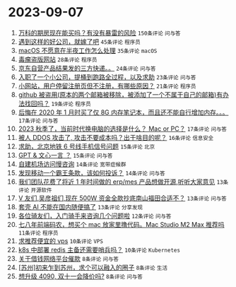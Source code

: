 # 2023-09-07

1. [万科的期房现在能买吗？有没有暴雷的风险](https://www.v2ex.com/t/971586) `150条评论` `问与答`
1. [遇到这样的好公司，就嫁了吧](https://www.v2ex.com/t/971630) `45条评论` `程序员`
1. [macOS 不愿意在半夜工作怎么处理](https://www.v2ex.com/t/971642) `35条评论` `macOS`
1. [毒瘤盗版网站](https://www.v2ex.com/t/971583) `28条评论` `程序员`
1. [京东自营产品结果发的三方快递。。](https://www.v2ex.com/t/971617) `24条评论` `问与答`
1. [入职了一个小公司，提桶到跑路全过程，以及求助](https://www.v2ex.com/t/971602) `23条评论` `问与答`
1. [小网站，用户停留注册页但不注册，有哪些原因？](https://www.v2ex.com/t/971612) `21条评论` `程序员`
1. [github 被盗用(原本的两个邮箱被移除，被添加了一个不属于自己的邮箱)有办法找回吗？](https://www.v2ex.com/t/971645) `19条评论` `程序员`
1. [后悔在 2020 年 1 月时买了仅 8G 内存笔记本，而且还不能自行增加内存。。。](https://www.v2ex.com/t/971661) `17条评论` `问与答`
1. [2023 秋季了，当前时代换电脑的选择是什么？ Mac or PC？](https://www.v2ex.com/t/971615) `17条评论` `问与答`
1. [被人 DDOS 攻击了, 攻击不要成本吗？出于啥目的呢？](https://www.v2ex.com/t/971619) `16条评论` `信息安全`
1. [求助，北京地铁 6 号线手机信号问题](https://www.v2ex.com/t/971616) `15条评论` `北京`
1. [GPT & 文心一言 ？](https://www.v2ex.com/t/971594) `15条评论` `问与答`
1. [自建机场访问慢咨询](https://www.v2ex.com/t/971597) `14条评论` `宽带症候群`
1. [发现移动一个霸王条款，该如何投诉？](https://www.v2ex.com/t/971591) `14条评论` `问与答`
1. [我们团队花费了将近 1 年时间做的 erp/mes 产品想做开源,听听大家意见](https://www.v2ex.com/t/971658) `13条评论` `开源软件`
1. [V 友们,吴彦祖们,现在 500W 资金全款抄底南山福田合适不？](https://www.v2ex.com/t/971647) `13条评论` `问与答`
1. [套壳 AI 不能在国内随便搞了](https://www.v2ex.com/t/971632) `13条评论` `分享发现`
1. [各位骑友们，入门骑手来咨询几个问题啦](https://www.v2ex.com/t/971620) `12条评论` `问与答`
1. [七八年前端码农，想买个 mac 放家里撸代码。Mac Studio M2 Max 推荐吗](https://www.v2ex.com/t/971676) `11条评论` `程序员`
1. [求推荐便宜的 vps](https://www.v2ex.com/t/971650) `10条评论` `VPS`
1. [k8s 中部署 redis 主备还需要哨兵吗？](https://www.v2ex.com/t/971592) `10条评论` `Kubernetes`
1. [关于借钱网络平台催款](https://www.v2ex.com/t/971666) `8条评论` `问与答`
1. [[苏州]初来乍到苏州，求个可以融入的圈子](https://www.v2ex.com/t/971646) `8条评论` `生活`
1. [想升级 4090, 双十一会降价吗?](https://www.v2ex.com/t/971629) `8条评论` `问与答`
